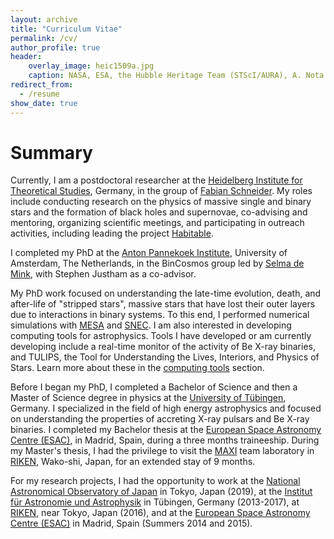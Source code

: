 ```yaml
---
layout: archive
title: "Curriculum Vitae"
permalink: /cv/
author_profile: true
header:
    overlay_image: heic1509a.jpg
    caption: NASA, ESA, the Hubble Heritage Team (STScI/AURA), A. Nota (ESA/STScI), and the Westerlund 2 Science Team
redirect_from:
  - /resume
show_date: true
---
```


# Summary 

Currently, I am a postdoctoral researcher  at the 
[Heidelberg Institute for Theoretical Studies](https://www.h-its.org/), Germany, in the 
group of [Fabian Schneider](https://www.fabian-schneider.com/). My roles include conducting research on the physics of massive single and binary stars and the formation
of black holes and supernovae, co-advising and mentoring, organizing scientific meetings, and participating in outreach activities, including leading the project
[Habitable](https://www.hochschulwettbewerb.net/2023/heidelberg/).
 
I completed my PhD at the [Anton Pannekoek Institute](https://api.uva.nl/), University of Amsterdam, The Netherlands, in the
BinCosmos group led by [Selma de Mink](http://www.selmademink.com/), with Stephen Justham as a co-advisor. 

My PhD work focused on understanding the late-time evolution, death,
and after-life of "stripped stars", massive stars that have lost
their outer layers due to interactions in binary systems. To 
this end, I performed numerical simulations with [MESA](http://mesa.sourceforge.net/) and [SNEC](https://stellarcollapse.org/SNEC).
 I am also interested in developing computing tools for astrophysics. Tools I have developed or am currently developing include a real-time monitor of the activity of 
 Be X-ray binaries, and TULIPS, the Tool for Understanding the Lives, Interiors, and Physics of Stars. Learn more about these in 
 the [computing tools](/tools/) section.

 
Before I began my PhD, I 
completed a Bachelor of Science and then a Master of 
Science degree in physics at the 
[University of Tübingen](https://uni-tuebingen.de/), Germany. I specialized in the field of high energy astrophysics and 
 focused on understanding the properties of accreting X-ray pulsars and Be X-ray binaries. I completed my Bachelor thesis 
 at the [European Space Astronomy Centre (ESAC)](https://www.esa.int/About_Us/ESAC), in Madrid, Spain, during a three months traineeship. 
  During my Master's thesis, I had the privilege to visit the [MAXI](http://maxi.riken.jp/top/index.html) team laboratory in [RIKEN](https://www.riken.jp/en/research/labs/rnc/high_ener_astro/), Wako-shi, Japan,
 for an extended stay of 9 months.

For my research projects, I had the opportunity to work at the [National Astronomical Observatory of Japan](https://www.nao.ac.jp/en/) 
in Tokyo, Japan (2019), at the [Institut für Astronomie und Astrophysik](https://uni-tuebingen.de/fakultaeten/mathematisch-naturwissenschaftliche-fakultaet/fachbereiche/physik/institute/astronomie-astrophysik/institut/astronomie/forschung/prof-santangelo-abteilung-hochenergieastrophysik/)
in Tübingen, Germany (2013-2017), 
at [RIKEN](https://www.riken.jp/en/research/labs/rnc/high_ener_astro/), near Tokyo, Japan (2016),
 and at the [European Space Astronomy Centre (ESAC)](https://www.esa.int/About_Us/ESAC) in Madrid, Spain (Summers 2014 and 2015).


<!--- 
{% include base_path %}
Education
======
* B.S. in GitHub, GitHub University, 2012
* M.S. in Jekyll, GitHub University, 2014
* Ph.D in Version Control Theory, GitHub University, 2018 (expected)

Work experience
======
* Summer 2015: Research Assistant
  * Github University
  * Duties included: Tagging issues
  * Supervisor: Professor Git

* Fall 2015: Research Assistant
  * Github University
  * Duties included: Merging pull requests
  * Supervisor: Professor Hub
  
Skills
======
* Skill 1
* Skill 2
  * Sub-skill 2.1
  * Sub-skill 2.2
  * Sub-skill 2.3
* Skill 3

Publications
======
  <ul>{% for post in site.publications %}
    {% include archive-single-cv.html %}
  {% endfor %}</ul>
  
Talks
======
  <ul>{% for post in site.talks %}
    {% include archive-single-talk-cv.html %}
  {% endfor %}</ul>
  
Teaching
======
  <ul>{% for post in site.teaching %}
    {% include archive-single-cv.html %}
  {% endfor %}</ul>
  
Service and leadership
======
* Currently signed in to 43 different slack teams

--->